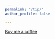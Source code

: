 ```yaml
---
permalink: "/tip/"
author_profile: false

---
```

<script src="https://nickstapleton.ck.page/commerce.js" async defer></script>
<a class="convertkit-button" href="https://nickstapleton.ck.page/products/tip" data-commerce>Buy me a coffee</a>
